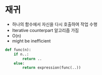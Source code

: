 # 재귀

- 하나의 함수에서 자신을 다시 호출하여 작업 수행
- Iterative counterpart 알고리즘 가짐
- O(n)
- might be inefficient

```python
def func(n):
    if n..:
        return ..
    else:
        return expression(func(..))
```
